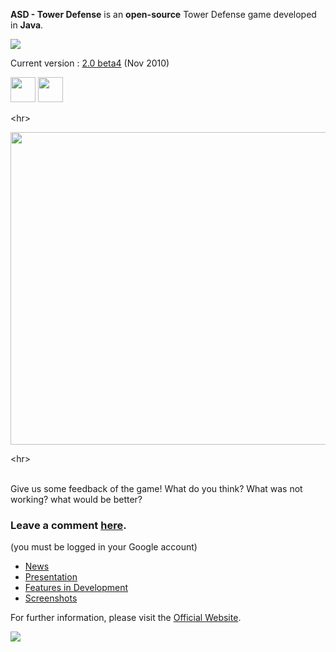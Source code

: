 **ASD - Tower Defense** is an **open-source** Tower Defense game developed in **Java**.

<a href='http://code.google.com/p/asd-tower-defense/downloads/detail?name=ASD_TD_v2.0_beta4.zip'><img src='http://asd-tower-defense.googlecode.com/svn/trunk/documents/_general/imgDownload.png' /></a>

Current version : <a href='http://code.google.com/p/asd-tower-defense/downloads/detail?name=ASD_TD_v2.0_beta4.zip'>2.0 beta4</a> (Nov 2010)

<a href='http://www.twitter.com/asdtd'><img src='http://www.asd-td.com/img/icons/tweet.png' width='40' height='40' /></a>
<a href='http://fr-fr.facebook.com/pages/ASD-Tower-Defense/138449262858286'><img src='http://www.asd-td.com/img/icons/facebook.png' width='40' height='40' /></a>



&lt;hr&gt;


<a href='http://www.youtube.com/watch?feature=player_embedded&v=yV1nRcLD3AY' target='_blank'><img src='http://img.youtube.com/vi/yV1nRcLD3AY/0.jpg' width='600' height=500 /></a>


&lt;hr&gt;


<br />
Give us some feedback of the game! What do you think? What was not working? what would be better? <h3>Leave a comment <a href='http://code.google.com/p/asd-tower-defense/issues/entry?template=Comment%20from%20user'>here</a>.</h3>
(you must be logged in your Google account)
<br />

  * <a href='http://www.asd-td.com/index.php'>News</a><br />
  * <a href='http://www.asd-td.com/index.php?page=presentation'>Presentation</a><br />
  * <a href='http://www.asd-td.com/index.php?page=dev'>Features in Development</a><br />
  * <a href='http://www.asd-td.com/index.php?page=screenshots'>Screenshots</a><br />

For further information, please visit the <a href='http://www.asd-td.com'>Official Website</a>.

<a href='http://code.google.com/p/asd-tower-defense/downloads/detail?name=ASD_TD_v2.0_beta4.zip'>
<img src='http://www.asd-td.com/img/screenshots/Solo2_0beta4.jpg' />
</a>